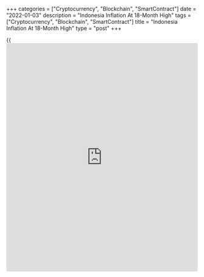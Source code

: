 +++
categories = ["Cryptocurrency", "Blockchain", "SmartContract"]
date = "2022-01-03"
description = "Indonesia Inflation At 18-Month High"
tags = ["Cryptocurrency", "Blockchain", "SmartContract"]
title = "Indonesia Inflation At 18-Month High"
type = "post"
+++

{{<iframe id="large-banner" src="https://www.bounty.group/#slide=7.0" width="100%" height="600" scrolling="no" style="border: 0px solid rgb(216, 221, 230); border-radius: 3px;">}}

Indonesia's consumer price inflation increased to the highest level in
eighteen months in December, data from the statistics bureau showed on
Monday.

Consumer prices rose 1.87 percent year-on-year in December, following a
1.75 percent increase in November. Economists had expected a rate of
1.80 percent.

The latest inflation was the highest since June last year, when it was
1.96 percent.

Core inflation was 1.56 percent in December versus 1.44 percent in the
previous month. Economists had expected 1.52 percent.

On a monthly basis, consumer prices rose 0.57 percent in December,
following a 0.37 percent increase in November. Economists had expected a
0.52 percent rise.

Prices for food, beverages and tobacco rose 1.61 percent yearly in
December and prices for clothing and footwear grew by 0.22 percent.

Transportation cost gained 0.62 percent annually and prices for
household equipment, equipment, and routine maintenance rose 0.24
percent.

For the January to December period, inflation was 1.87 percent.

For comments and feedback [contact](https://www.playgroundfx.com/contact/): editorial@rtt[news](https://www.letsplayfx.com/blog/forex-news-website/).com

[Economic News][1]

 **What parts of the world are seeing the best (and worst) economic
performances lately? Click[here][2] to check out our [Econ Scorecard][2]
and find out! See up-to-the-moment [ranking](https://www.playgroundfx.com/blog/crypto-exchange-ranking/)s for the best and worst
performers in [GDP][3], [unemployment rate][4], [inflation][5] and much
more.**

   1. www.rtt[news](https://www.letsplayfx.com/blog/forex-news-website/).com/Content/EconomicNews.aspx
   2. www.rtt[news](https://www.letsplayfx.com/blog/forex-news-website/).com/economic-scorecard/world-rank/PPI/highest-performance.aspx
   3. www.rtt[news](https://www.letsplayfx.com/blog/forex-news-website/).com/economic-scorecard/world-rank/GDP/highest-performance.aspx
   4. www.rtt[news](https://www.letsplayfx.com/blog/forex-news-website/).com/economic-scorecard/world-rank/unemployment-rate/lowest-performance.aspx
   5. www.rtt[news](https://www.letsplayfx.com/blog/forex-news-website/).com/economic-scorecard/world-rank/CPI/highest-performance.aspx